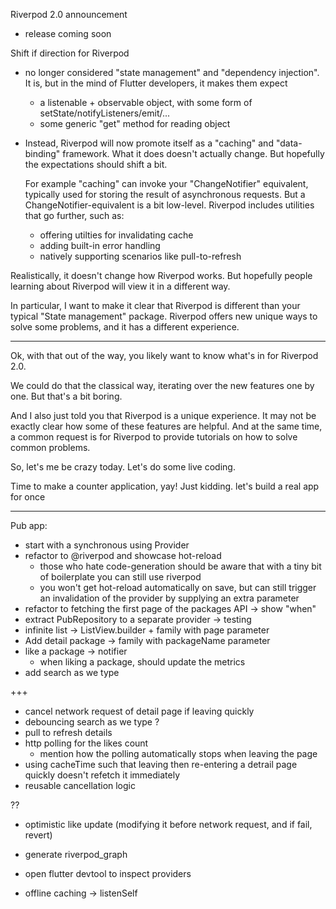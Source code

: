 Riverpod 2.0 announcement
  - release coming soon

Shift if direction for Riverpod
  - no longer considered "state management" and "dependency injection".
    It is, but in the mind of Flutter developers, it makes them expect
      - a listenable + observable object, with some form of setState/notifyListeners/emit/...
      - some generic "get" method for reading object

 - Instead, Riverpod will now promote itself as a "caching" and "data-binding" framework.
   What it does doesn't actually change. But hopefully the expectations should shift a bit.

   For example "caching" can invoke your "ChangeNotifier" equivalent, typically used
   for storing the result of asynchronous requests.
   But a ChangeNotifier-equivalent is a bit low-level. Riverpod includes utilities that
   go further, such as:
   - offering utilties for invalidating cache
   - adding built-in error handling
   - natively supporting scenarios like pull-to-refresh

Realistically, it doesn't change how Riverpod works. But hopefully people learning about
Riverpod will view it in a different way.


In particular, I want to make it clear that Riverpod is different than your
typical "State management" package.
Riverpod offers new unique ways to solve some problems, and it has a different experience.


-----


Ok, with that out of the way, you likely want to know what's in for Riverpod 2.0.

We could do that the classical way, iterating over the new features one by one.
But that's a bit boring. 

And I also just told you that Riverpod is a unique experience. It may not be exactly
clear how some of these features are helpful.
And at the same time, a common request is for Riverpod to provide tutorials
on how to solve common problems.
 

So, let's me be crazy today. Let's do some live coding.

Time to make a counter application, yay!
Just kidding. let's build a real app for once
_____

Pub app:
- start with a synchronous using Provider<int>
- refactor to @riverpod and showcase hot-reload 
  - those who hate code-generation should be aware that with a tiny bit of boilerplate you can still use riverpod
  - you won't get hot-reload automatically on save, but can still trigger an invalidation of the provider by supplying an extra parameter
- refactor to fetching the first page of the packages API -> show "when" 
- extract PubRepository to a separate provider -> testing
- infinite list -> ListView.builder + family with page parameter
- Add detail package -> family with packageName parameter
- like a package -> notifier
  - when liking a package, should update the metrics
- add search as we type

+++

- cancel network request of detail page if leaving quickly
- debouncing search as we type ?
- pull to refresh details
- http polling for the likes count
  - mention how the polling automatically stops when leaving the page
- using cacheTime such that leaving then re-entering a detrail page quickly doesn't refetch it immediately
- reusable cancellation logic

??
- optimistic like update (modifying it before network request, and if fail, revert)


- generate riverpod_graph
- open flutter devtool to inspect providers


- offline caching -> listenSelf
